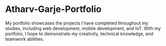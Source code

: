 # Atharv-Garje-Portfolio
My portfolio showcases the projects I have completed throughout my studies, including web development, mobile development, and IoT.  With my portfolio, I hope to demonstrate my creativity, technical knowledge, and teamwork abilities.
